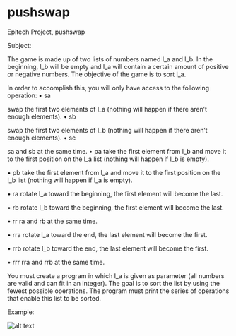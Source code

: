# pushswap
Epitech Project, pushswap

Subject:

The game is made up of two lists of numbers named l_a and l_b.
In the beginning, l_b will be empty and l_a will contain a certain amount of positive or negative numbers.
The objective of the game is to sort l_a.

In order to accomplish this, you will only have access to the following operation:
• sa

swap the first two elements of l_a (nothing will happen if there aren’t enough elements).
• sb

swap the first two elements of l_b (nothing will happen if there aren’t enough elements).
• sc

sa and sb at the same time.
• pa
take the first element from l_b and move it to the first position on the l_a list (nothing will happen if
l_b is empty).

• pb
take the first element from l_a and move it to the first position on the l_b list (nothing will happen if
l_a is empty).

• ra
rotate l_a toward the beginning, the first element will become the last.

• rb
rotate l_b toward the beginning, the first element will become the last.

• rr
ra and rb at the same time.

• rra
rotate l_a toward the end, the last element will become the first.

• rrb
rotate l_b toward the end, the last element will become the first.

• rrr
rra and rrb at the same time.

You must create a program in which l_a is given as parameter (all numbers are valid and can fit in an integer).
The goal is to sort the list by using the fewest possible operations.
The program must print the series of operations that enable this list to be sorted.

Example:

![alt text](https://raw.githubusercontent.com/alexandre10044/pushswap/master/example.png)
